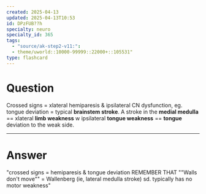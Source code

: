 ```yaml
---
created: 2025-04-13
updated: 2025-04-13T10:53
id: DPzFUB??h
specialty: neuro
specialty_id: 365
tags:
  - "source/ak-step2-v11:": 
  - theme/uworld::10000-99999::22000+::105531"
type: flashcard
---
```


# Question
Crossed signs = xlateral hemiparesis & ipsilateral CN dysfunction, eg. tongue deviation = typical **brainstem stroke**.     A stroke in the **medial medulla** == xlateral **limb weakness** w ipsilateral **tongue weakness** == **tongue** deviation to the weak side.

---

# Answer
"crossed signs = hemiparesis & tongue deviation  REMEMBER THAT ""Walls don't move"" = Wallenberg (ie, lateral medulla stroke) sd. typically has no motor weakness"